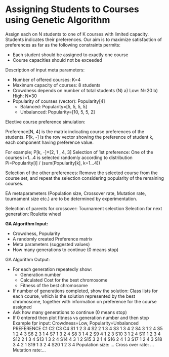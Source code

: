 # Assigning Students to Courses using Genetic Algorithm

Assign each on N students to one of K courses with limited
capacity. Students indicates their preferences. Our aim is to maximize satisfaction of preferences as
far as the following constraints permits:
- Each student should be assigned to exactly one course
- Course capacities should not be exceeded

Description of input meta parameters:
- Number of offered courses: K=4
- Maximum capacity of courses: 8 students
- Crowdness depends on number of total students (N)
  a) Low: N=20
  b) High: N=30
- Popularity of courses (vector): 
  Popularity[4]
  - Balanced: Popularity=[5, 5, 5, 5]
  - Unbalanced: Popularity=[10, 5, 5, 2]
  
Elective course preference simulation:

Preference[N, 4] is the matrix indicating course preferences of the students. P[k, -] is the row vector
showing the preference of student k, each component having preference value.

For example; P[k, -]=[2, 1 , 4, 3]
Selection of 1st preference: One of the courses i=1…4 is selected randomly according to distribution
Pi=Popularity[i] / (sum(Popularity[k], k=1…4))

Selection of the other preferences: Remove the selected course from the course set, and repeat the
selection considering popularity of the remaining courses.

EA metaparameters (Population size, Crossover rate, Mutation rate, tournament size etc.) are to be
determined by experimentation.

Selection of parents for crossover: Tournament selection
Selection for next generation: Roulette wheel

**GA Algorithm Input:**
- Crowdness, Popularity
- A randomly created Preference matrix
- Meta parameters (suggested values)
- How many generations to continue (0 means stop)

GA Algorithm Output:
- For each generation repeatedly show:
  - Generation number
  - Calculated Cost for the best chromosome
  - Fitness of the best chromosome
- If number of generations completed, show the solution:
Class lists for each course, which is the solution represented by the best chromosome, together with
information on preference for the course assigned
- Ask how many generations to continue (0 means stop)
- If 0 entered then plot fitness vs generation number and then stop
Example fpr input:
Crowdness=Low,
Popularity=Unbalanced
PREFERENCE
C1 C2 C3 C4
S1 1 2 3 4
S2 2 1 3 4
S3 1 3 4 2
S4 3 1 2 4
S5 1 2 4 3
S6 2 3 1 4
S7 1 3 2 4
S8 3 1 4 2
S9 4 1 2 3
S10 3 1 2 4
S11 1 2 3 4
S12 2 1 3 4
S13 1 3 2 4
S14 4 3 1 2
S15 3 2 1 4
S16 2 4 1 3
S17 1 2 4 3
S18 3 4 2 1
S19 1 3 2 4
S20 1 2 3 4
Population size: ...
Cross over rate: ...
Mutation rate:...
